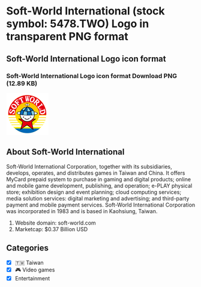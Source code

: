 # Soft-World International (stock symbol: 5478.TWO) Logo in transparent PNG format

## Soft-World International Logo icon format

### Soft-World International Logo icon format Download PNG (12.89 KB)

![Soft-World International Logo icon format Download PNG (12.89 KB)](/img/orig/5478.TWO-7b04de51.png)

## About Soft-World International

Soft-World International Corporation, together with its subsidiaries, develops, operates, and distributes games in Taiwan and China. It offers MyCard prepaid system to purchase in gaming and digital products; online and mobile game development, publishing, and operation; e-PLAY physical store; exhibition design and event planning; cloud computing services; media solution services: digital marketing and advertising; and third-party payment and mobile payment services. Soft-World International Corporation was incorporated in 1983 and is based in Kaohsiung, Taiwan.

1. Website domain: soft-world.com
2. Marketcap: $0.37 Billion USD


## Categories
- [x] 🇹🇼 Taiwan
- [x] 🎮 Video games
- [x] Entertainment
